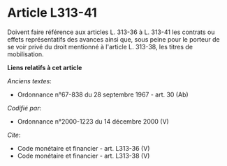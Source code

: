 # Article L313-41

Doivent faire référence aux articles L. 313-36 à L. 313-41 les contrats ou effets représentatifs des avances ainsi que, sous
peine pour le porteur de se voir privé du droit mentionné à l'article L. 313-38, les titres de mobilisation.

**Liens relatifs à cet article**

_Anciens textes_:

  - Ordonnance n°67-838 du 28 septembre 1967 - art. 30 (Ab)

_Codifié par_:

  - Ordonnance n°2000-1223 du 14 décembre 2000 (V)

_Cite_:

  - Code monétaire et financier - art. L313-36 (V)
  - Code monétaire et financier - art. L313-38 (V)
